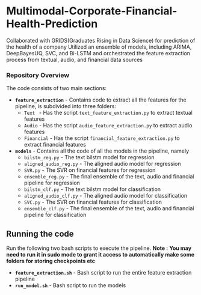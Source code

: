 # Multimodal-Corporate-Financial-Health-Prediction
Collaborated with GRIDS(Graduates Rising in Data Science) for prediction of the health of a company  Utilized an ensemble of models, including ARIMA, DeepBayesUQ, SVC, and Bi-LSTM and orchestrated the feature extraction process from textual, audio, and financial data sources




### Repository Overview

The code consists of two main sections: 
- **`feature_extraction`** - Contains code to extract all the features for the pipeline, is subdivided into three folders:
    - `Text ` - Has the script `text_feature_extraction.py` to extract textual features
    - `Audio` - Has the script `audio_feature_extraction.py` to extract audio features
    - `Financial` - Has the script `financial_feature_extraction.py` to extract financial features
- **`models`** - Contains all the code of all the models in the pipeline, namely
  - `bilstm_reg.py` - The text bilstm model for regression
  - `aligned_audio_reg.py` - The aligned audio model for regression
  - `SVR.py` - The SVR on financial features for regression
  - `ensemble_reg.py` - The final ensemble of the text, audio and financial pipeline for regression
  - `bilstm_clf.py` - The text bilstm model for classification
  - `aligned_audio_clf.py` - The aligned audio model for classification
  - `SVC.py` - The SVR on financial features for classification
  - `ensemble_clf.py` - The final ensemble of the text, audio and financial pipeline for classification

## Running the code
Run the following two bash scripts to execute the pipeline. **Note :** **You may need to run it in sudo mode to grant it access to automatically make some folders for storing checkpoints etc**


- **`feature_extraction.sh`** - Bash script to run the entire feature extraction pipeline
- **`run_model.sh`** - Bash script to run the models

